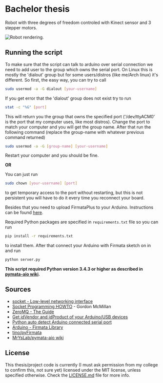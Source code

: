 # Bachelor thesis

Robot with three degrees of freedom controled with Kinect sensor and 3 stepper motors.

![Robot rendering.](http://i.imgur.com/m0iDD0F.jpg)

## Running the script
To make sure that the script can talk to arduino over serial connection we need to add user to the group which owns the serial port.
On Linux this is mostly the 'dialout' group but for some users/distros (like me/Arch linux) it's different.
So first, the easy way, you can try to call
```bash
sudo usermod -a -G dialout [your-username]
```
If you get error that the 'dialout' group does not exist try to run
```bash
stat -c "%G" [port]
```
This will return you the group that owns the specified port ('/dev/ttyACM0' is the port that my computer uses, like most distros). Change the port to match your computer and you will get the group name. After that run the following command (replace the group-name with whatever previous command returned)
```bash
sudo usermod -a -G [group-name] [your-username]
```
Restart your computer and you should be fine.

**OR**

You can just run
```bash
sudo chown [your-username] [port]
```
to get temporary access to the port without restarting, but this is not persistent you will have to do it every time you reconnect your board.


Besides that you need to upload FirmataPlus to your Arduino. Instructions can be found [here](https://github.com/MrYsLab/pymata-aio/wiki/Uploading-FirmataPlus-to-Arduino).

Required Python packages are specified in ```requirements.txt``` file so you can run 
```bash
pip install -r requirements.txt
``` 
to install them. After that connect your Arduino with Firmata sketch on in and run 
```bash
python server.py
```

**This script required Python version 3.4.3 or higher as described in [pymata-aio wiki](https://github.com/MrYsLab/pymata-aio/wiki/Pre-Installation-Requirements).**


## Sources
* [socket - Low-level networking interface](https://docs.python.org/3/library/socket.html)
* [Socket Programming HOWTO](https://docs.python.org/3/howto/sockets.html) - Gordon McMillan
* [ZeroMQ - The Guide](http://zguide.zeromq.org/py:all)
* [Get idVendor and idProduct of your Arduino/USB devices](http://arduino-er.blogspot.ba/2015/04/get-idvendor-and-idproduct-of-you.html)
* [Python auto detect Arduino connected serial port](https://arduino-er.blogspot.ba/2015/04/python-auto-detect-arduino-connect.html)
* [Arduino - Firmata Library](https://arduino.cc/en/Reference/Firmata)
* [tino/pyFirmata](https://github.com/tino/pyFirmata)
* [MrYsLab/pymata-aio wiki](https://github.com/MrYsLab/pymata-aio/wiki)

## License
This thesis/project code is currently (I must ask permission from my college to confirm this, not sure yet) licensed under the MIT license, unless specified otherwise. Check the [LICENSE.md](./LICENSE.md) file for more info.
